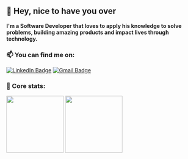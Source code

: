 ## 👋 Hey, nice to have you over

<strong> I'm a Software Developer that loves to apply his knowledge to solve problems, building amazing products and impact lives through technology.</strong>

### 📫 You can find me on:
[![LinkedIn Badge](https://img.shields.io/badge/linkedin--%2300EBEB?style=for-the-badge&logo=linkedin&logoColor=white)](https://linkedin.com/in/guilhermerodz)
[![Gmail Badge](https://img.shields.io/badge/Gmail--%2300EBEB?style=for-the-badge&logo=gmail&logoColor=white&link=mailto:luccasspecht70@gmail.com)](mailto:luccasspecht70@gmail.com)


### 🧠 Core stats:
<div>
    <img height="150em" src="https://github-readme-stats.vercel.app/api?username=luccas-specht&hide=contribs,issues&show_icons=true&theme=tokyonight&include_all_commits=true&count_private=true"/>
  <img height="150em" src="https://github-readme-stats.vercel.app/api/top-langs/?username=luccas-specht&hide=objective-   c,python,html,css,ruby,starlark,shell,scss,handlebars&layout=compact&langs_count=7&theme=tokyonight"/>
</div>


